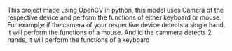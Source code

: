 This project made using OpenCV in python, this model uses Camera of the respective device and perform
the functions of either keyboard or mouse.
For exampl;e if the camera of your respective device detects a single hand, it will perform the functions of a mouse.
And id the cammera detects 2 hands, it will perform the functions of a keyboard
